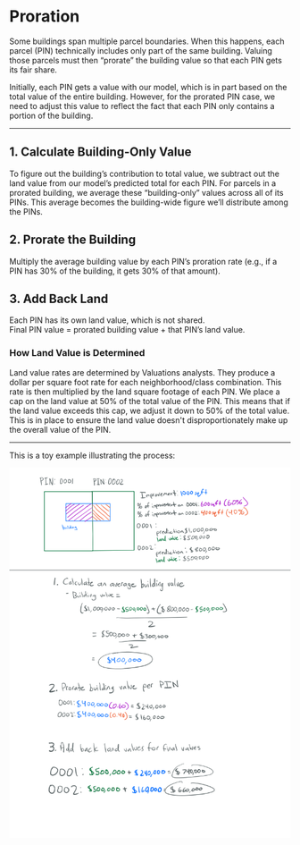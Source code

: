 # Proration

Some buildings span multiple parcel boundaries. When this happens, each parcel (PIN) technically includes only part of the same building. Valuing those parcels must then “prorate” the building value so that each PIN gets its fair share.

Initially, each PIN gets a value with our model, which is in part based on the total value of the entire building. However, for the prorated PIN case, we need to adjust this value to reflect the fact that each PIN only contains a portion of the building.

---

## 1. Calculate Building-Only Value

To figure out the building’s contribution to total value, we subtract out the land value from our model’s predicted total for each PIN. For parcels in a prorated building, we average these “building-only” values across all of its PINs. This average becomes the building-wide figure we’ll distribute among the PINs.

## 2. Prorate the Building

Multiply the average building value by each PIN’s proration rate (e.g., if a PIN has 30% of the building, it gets 30% of that amount).

## 3. Add Back Land

Each PIN has its own land value, which is not shared.  
Final PIN value = prorated building value + that PIN’s land value.

### How Land Value is Determined

Land value rates are determined by Valuations analysts. They produce a dollar per square foot rate for
each neighborhood/class combination. This rate is then multiplied by the land square footage of each PIN.
We place a cap on the land value at 50% of the total value of the PIN. This means that if the land value
exceeds this cap, we adjust it down to 50% of the total value. This is in place to ensure the land value
doesn't disproportionately make up the overall value of the PIN.

---

This is a toy example illustrating the process:

![](/Residential/Proration/proration_explainer.PNG)
